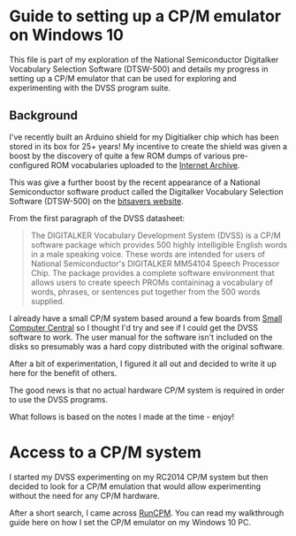 # Guide to setting up a CP/M emulator on Windows 10

This file is part of my exploration of the National Semiconductor Digitalker Vocabulary Selection Software (DTSW-500) and details my progress in setting up a CP/M emulator that can be used for exploring and experimenting with the DVSS program suite.

## Background

I've recently built an Arduino shield for my Digitialker chip which has been stored in its box for 25+ years! My incentive to create the shield was given a boost by the discovery of quite a few ROM dumps of various pre-configured ROM vocabularies uploaded to the [Internet Archive](https://archive.org/details/digitalker).

This was give a further boost by the recent appearance of a National Semiconductor software product called the Digitalker Vocabulary Selection Software (DTSW-500) on the [bitsavers website](http://bitsavers.informatik.uni-stuttgart.de/components/national/digitalker/NSC_DIGITALKER_CPM/).

From the first paragraph of the DVSS datasheet:
> The DIGITALKER Vocabulary Development System (DVSS) is a CP/M software package which provides 500 highly intelligible English words in a male speaking voice. These words are intended for users of National Semiconductor's DIGITALKER MM54104 Speech Processor Chip. The package provides a complete software environment that allows users to create speech PROMs containinag a vocabulary of words, phrases, or sentences put together from the 500 words supplied.

I already have a small CP/M system based around a few boards from [Small Computer Central](https://smallcomputercentral.com/) so I thought I'd try and see if I could get the DVSS software to work. The user manual for the software isn't included on the disks so presumably was a hard copy distributed with the original software.

After a bit of experimentation, I figured it all out and decided to write it up here for the benefit of others.

The good news is that no actual hardware CP/M system is required in order to use the DVSS programs.

What follows is based on the notes I made at the time - enjoy!

# Access to a CP/M system

I started my DVSS experimenting on my RC2014 CP/M system but then decided to look for a CP/M emulation that would allow experimenting without the need for any CP/M hardware.

After a short search, I came across [RunCPM](https://github.com/MockbaTheBorg/RunCPM). You can read my walkthrough guide here on how I set the CP/M emulator on my Windows 10 PC.
